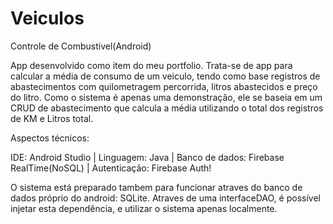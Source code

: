 # Veiculos
Controle de Combustivel(Android)

App desenvolvido como item do meu portfolio. Trata-se de app para calcular a média de consumo de um veiculo, tendo como base registros de abastecimentos com quilometragem percorrida, litros abastecidos e preço do litro. Como o sistema é apenas uma demonstração, ele se baseia em um CRUD de abastecimento que calcula a média utilizando o total dos registros de KM e Litros total.



Aspectos técnicos:

IDE: Android Studio |
Linguagem: Java |
Banco de dados: Firebase RealTime(NoSQL) |
Autenticação: Firebase Auth! 

O sistema está preparado tambem para funcionar atraves do banco de dados próprio do android: SQLite. Atraves de uma interfaceDAO, é possível injetar esta dependência, e utilizar o sistema apenas localmente.



